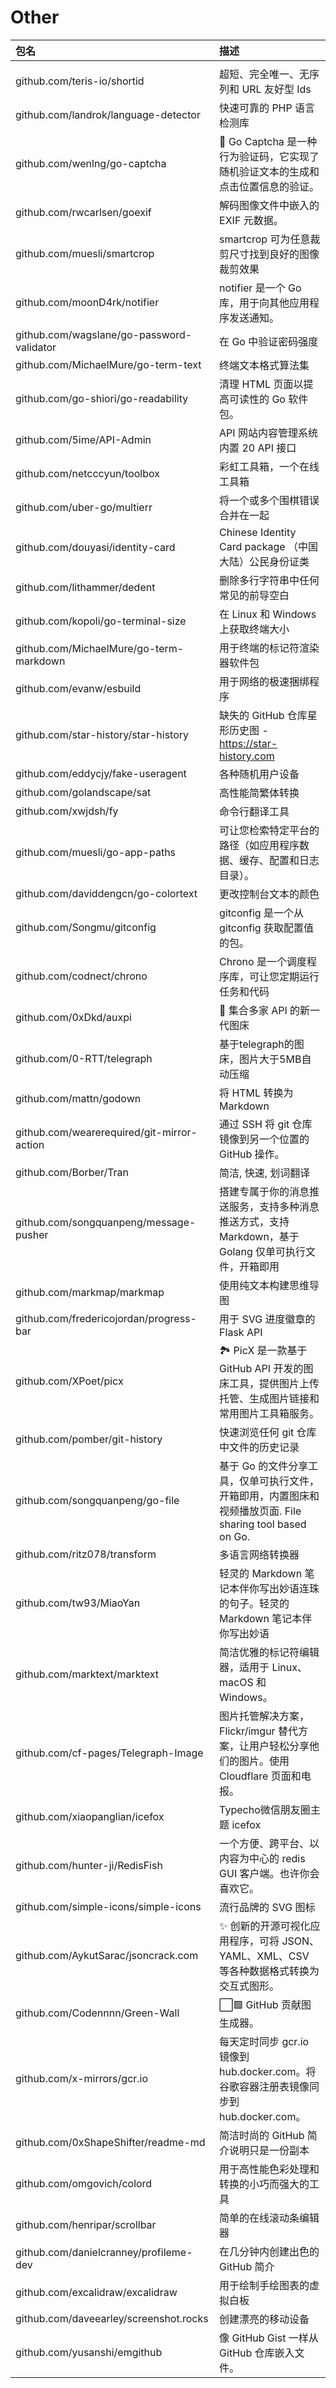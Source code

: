 # Other

|包名|描述|
|:---|:---|
|||<br>
|github.com/teris-io/shortid|超短、完全唯一、无序列和 URL 友好型 Ids|<br>
|github.com/landrok/language-detector|快速可靠的 PHP 语言检测库|<br>
|github.com/wenlng/go-captcha|🖖 Go Captcha 是一种行为验证码，它实现了随机验证文本的生成和点击位置信息的验证。|<br>
|github.com/rwcarlsen/goexif|解码图像文件中嵌入的 EXIF 元数据。|<br>
|github.com/muesli/smartcrop|smartcrop 可为任意裁剪尺寸找到良好的图像裁剪效果|<br>
|github.com/moonD4rk/notifier|notifier 是一个 Go 库，用于向其他应用程序发送通知。|<br>
|github.com/wagslane/go-password-validator|在 Go 中验证密码强度|<br>
|github.com/MichaelMure/go-term-text|终端文本格式算法集|<br>
|github.com/go-shiori/go-readability|清理 HTML 页面以提高可读性的 Go 软件包。|<br>
|github.com/5ime/API-Admin|API 网站内容管理系统 内置 20  API 接口|<br>
|github.com/netcccyun/toolbox|彩虹工具箱，一个在线工具箱|<br>
|github.com/uber-go/multierr|将一个或多个围棋错误合并在一起|<br>
|github.com/douyasi/identity-card|Chinese Identity Card package （中国大陆）公民身份证类|<br>
|github.com/lithammer/dedent|删除多行字符串中任何常见的前导空白|<br>
|github.com/kopoli/go-terminal-size|在 Linux 和 Windows 上获取终端大小|<br>
|github.com/MichaelMure/go-term-markdown|用于终端的标记符渲染器软件包|<br>
|github.com/evanw/esbuild|用于网络的极速捆绑程序|<br>
|github.com/star-history/star-history|缺失的 GitHub 仓库星形历史图 - https://star-history.com|<br>
|github.com/eddycjy/fake-useragent|各种随机用户设备|<br>
|github.com/golandscape/sat|高性能简繁体转换|<br>
|github.com/xwjdsh/fy|命令行翻译工具|<br>
|github.com/muesli/go-app-paths|可让您检索特定平台的路径（如应用程序数据、缓存、配置和日志目录）。|<br>
|github.com/daviddengcn/go-colortext|更改控制台文本的颜色|<br>
|github.com/Songmu/gitconfig|gitconfig 是一个从 gitconfig 获取配置值的包。|<br>
|github.com/codnect/chrono|Chrono 是一个调度程序库，可让您定期运行任务和代码|<br>
|github.com/0xDkd/auxpi|🍭 集合多家 API 的新一代图床|<br>
|github.com/0-RTT/telegraph|基于telegraph的图床，图片大于5MB自动压缩|<br>
|github.com/mattn/godown|将 HTML 转换为 Markdown|<br>
|github.com/wearerequired/git-mirror-action|通过 SSH 将 git 仓库镜像到另一个位置的 GitHub 操作。|<br>
|github.com/Borber/Tran|简洁, 快速, 划词翻译|<br>
|github.com/songquanpeng/message-pusher|搭建专属于你的消息推送服务，支持多种消息推送方式，支持 Markdown，基于 Golang 仅单可执行文件，开箱即用|<br>
|github.com/markmap/markmap|使用纯文本构建思维导图|<br>
|github.com/fredericojordan/progress-bar|用于 SVG 进度徽章的 Flask API|<br>
|github.com/XPoet/picx|🏞️ PicX 是一款基于 GitHub API 开发的图床工具，提供图片上传托管、生成图片链接和常用图片工具箱服务。|<br>
|github.com/pomber/git-history|快速浏览任何 git 仓库中文件的历史记录|<br>
|github.com/songquanpeng/go-file|基于 Go 的文件分享工具，仅单可执行文件，开箱即用，内置图床和视频播放页面. File sharing tool based on Go.|<br>
|github.com/ritz078/transform|多语言网络转换器|<br>
|github.com/tw93/MiaoYan|轻灵的 Markdown 笔记本伴你写出妙语连珠的句子。轻灵的 Markdown 笔记本伴你写出妙语|<br>
|github.com/marktext/marktext|简洁优雅的标记符编辑器，适用于 Linux、macOS 和 Windows。|<br>
|github.com/cf-pages/Telegraph-Image|图片托管解决方案，Flickr/imgur 替代方案，让用户轻松分享他们的图片。使用 Cloudflare 页面和电报。|<br>
|github.com/xiaopanglian/icefox|Typecho微信朋友圈主题 icefox|<br>
|github.com/hunter-ji/RedisFish|一个方便、跨平台、以内容为中心的 redis GUI 客户端。也许你会喜欢它。|<br>
|github.com/simple-icons/simple-icons|流行品牌的 SVG 图标|<br>
|github.com/AykutSarac/jsoncrack.com|✨ 创新的开源可视化应用程序，可将 JSON、YAML、XML、CSV 等各种数据格式转换为交互式图形。|<br>
|github.com/Codennnn/Green-Wall|⬜🟩 GitHub 贡献图生成器。|<br>
|github.com/x-mirrors/gcr.io|每天定时同步 gcr.io 镜像到 hub.docker.com。将谷歌容器注册表镜像同步到 hub.docker.com。|<br>
|github.com/0xShapeShifter/readme-md|简洁时尚的 GitHub 简介说明只是一份副本|<br>
|github.com/omgovich/colord|用于高性能色彩处理和转换的小巧而强大的工具|<br>
|github.com/henripar/scrollbar|简单的在线滚动条编辑器|<br>
|github.com/danielcranney/profileme-dev|在几分钟内创建出色的 GitHub 简介|<br>
|github.com/excalidraw/excalidraw|用于绘制手绘图表的虚拟白板|<br>
|github.com/daveearley/screenshot.rocks|创建漂亮的移动设备|<br>
|github.com/yusanshi/emgithub|像 GitHub Gist 一样从 GitHub 仓库嵌入文件。|<br>
